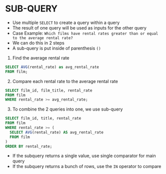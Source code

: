 # SUB-QUERY

- Use multiple `SELECT` to create a query within a query
- The result of one query will be used as inputs for the other query
- Case Example: `Which films have rental rates greater than or equal to the average rental rate?`
- We can do this in 2 steps
- A sub-query is put inside of parenthesis `()`

1. Find the average rental rate

```sql
SELECT AVG(rental_rate) as avg_rental_rate
FROM film;
```

2. Compare each rental rate to the average rental rate

```sql
SELECT film_id, film_title, rental_rate
FROM film
WHERE rental_rate >= avg_rental_rate;
```

3. To combine the 2 queries into one, we use sub-query

```sql
SELECT film_id, title, rental_rate
FROM film
WHERE rental_rate >= (
  SELECT AVG(rental_rate) AS avg_rental_rate
  FROM film
)
ORDER BY rental_rate;
```

- If the subquery returns a single value, use single comparator for main query
- If the subquery returns a bunch of rows, use the `IN` operator to compare
